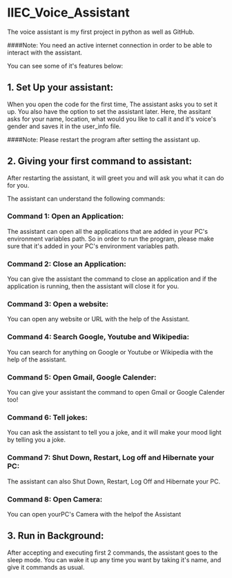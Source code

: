 # IIEC_Voice_Assistant
The voice assistant is my first project in python as well as GitHub. 

####Note: You need an active internet connection in order to be able to interact with the assistant.

You can see some of it's features below:

## 1. Set Up your assistant:
When you open the code for the first time, The assistant asks you to set it up. You also have the option to set the assistant later.
Here, the assitant asks for your name, location, what would you like to call it and it's voice's gender and saves it in the user_info file.

####Note: Please restart the program after setting the assistant up.

## 2. Giving your first command to assistant:
After restarting the assistant, it will greet you and will ask you what it can do for you.

The assistant can understand the following commands:

### Command 1: Open an Application:
The assistant can open all the applications that are added in your PC's environment variables path. So in order to run the program, please make sure that it's added in your PC's environment variables path.

### Command 2: Close an Application:
You can give the assistant the command to close an application and if the application is running, then the assistant will close it for you.

### Command 3: Open a website:
You can open any website or URL with the help of the Assistant.

### Command 4: Search Google, Youtube and Wikipedia:
You can search for anything on Google or Youtube or Wikipedia with the help of the assistant.

### Command 5: Open Gmail, Google Calender:
You can give your assistant the command to open Gmail or Google Calender too!

### Command 6: Tell jokes:
You can ask the assistant to tell you a joke, and it will make your mood light by telling you a joke.

### Command 7: Shut Down, Restart, Log off and Hibernate your PC:
The assistant can also Shut Down, Restart, Log Off and Hibernate your PC.

### Command 8: Open Camera:
You can open yourPC's Camera with the helpof the Assistant

## 3. Run in Background:
After accepting and executing first 2 commands, the assistant goes to the sleep mode. You can wake it up any time you want by taking it's name, and give it commands as usual.
